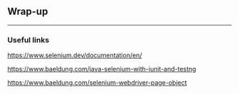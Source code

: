 ## Wrap-up

<!-- .slide: class="is-module" -->


---
### Useful links

https://www.selenium.dev/documentation/en/

https://www.baeldung.com/java-selenium-with-junit-and-testng

https://www.baeldung.com/selenium-webdriver-page-object
